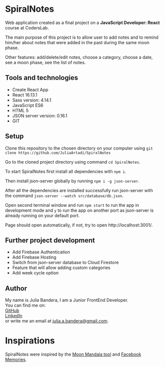 # SpiralNotes

Web application created as a final project on a **JavaScript Developer: React** course at CodersLab.

The main purpose of this project is to allow user to add notes and to remind him/her about notes that were added 
in the past during the same moon phase.

Other features: add/delete/edit notes, choose a category, choose a date, see a moon phase, see the list of notes.


## Tools and technologies

* Create React App
* React 16.13.1
* Sass version: 4.14.1
* JavaScript ES6
* HTML 5
* JSON server version: 0.16.1
* GIT


## Setup

Clone this repository to  the chosen directory on your computer using 
`git clone https://github.com/JuliaArtadi/SpiralNotes`

Go to the cloned project directory using command `cd SpiralNotes`.

To start SpiralNotes first install all dependencies with `npm i`.

Then install json-server globally by running `npm i -g json-server`.

After all the dependencies are installed successfully run json-server with the command 
`json-server --watch src/database/db.json`.

Open second terminal window and run `npm start` to run the app in development mode and `y` to run the app 
on another port as json-server is already running on your default port.

Page should open automatically, if not, try to open http://localhost:3001/.


## Further project development

* Add Firebase Authentication
* Add Firebase Hosting
* Switch from json-server database to Cloud Firestore
* Feature that will allow adding custom categories
* Add week cycle option


## Author

My name is Julia Bandera, I am a Junior FrontEnd Developer.  
You can find me on:  
[GitHub](https://github.com/JuliaArtadi)  
[LinkedIn](https://www.linkedin.com/in/julia-bandera/)  
or write me an email at julia.a.bandera@gmail.com.


# Inspirations

SpiralNotes were inspired by the [Moon Mandala tool](https://mandalasouldesigns.com/moon-charts-use/) 
and [Facebook Memories](https://www.facebook.com/help/www/1056848067697293/?helpref=hc_fnav).
